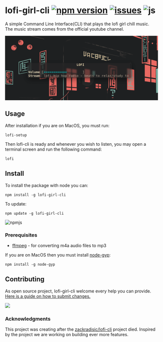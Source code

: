 lofi-girl-cli
[![npm version](https://4.vercel.app/npm/version/lofi-girl-cli?color=4aa832)](https://www.npmjs.com/package/lofi-girl-cli)
[![issues](https://img.shields.io/github/issues-raw/mariogarridopt/lofi-girl-cli)](https://github.com/mariogarridopt/lofi-girl-cli/issues)
![js](https://4.vercel.app/static/language/555/JavaScript/ffc107)
===

A simple Command Line Interface(CLI) that plays the lofi girl chill music.
The music stream comes from the official youtube channel.

![screenshot](https://github.com/mariogarridopt/lofi-girl-cli/raw/master/screenshot.png)

## Usage
After installation if you are on MacOS, you must run:
```
lofi-setup
```
Then lofi-cli is ready and whenever you wish to listen, you may open a terminal screen and run the following command:
```
lofi
```

## Install

To install the package with node you can:
```
npm install -g lofi-girl-cli
```

To update:
```
npm update -g lofi-girl-cli
```

![npmjs](https://4.vercel.app/npm/package/lofi-girl-cli)

### Prerequisites
* [ffmpeg](https://github.com/FFmpeg/FFmpeg) - for converting m4a audio files to mp3

If you are on MacOS then you must install [node-gyp](https://github.com/nodejs/node-gyp#readme):
```
npm install -g node-gyp
```


## Contributing

As open source project, lofi-girl-cli welcome every help you can provide. [Here is a guide on how to submit changes.](CONTRIBUTING.md)

<a href="https://github.com/mariogarridopt/lofi-girl-cli/graphs/contributors">
  <img src="https://contrib.rocks/image?repo=mariogarridopt/lofi-girl-cli" />
</a>

### Acknowledgments
This project was creating after the [zackradisic/lofi-cli](https://github.com/zackradisic/lofi-cli) project died. Inspired by the project we are working on building ever more features.
